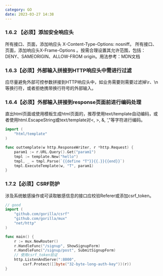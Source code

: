 ```yaml
---
category: GO
date: 2023-03-27 14:38
---
```



### 1.6.2 【必须】添加安全响应头
所有接口、页面，添加响应头 X-Content-Type-Options: nosniff。
所有接口、页面，添加响应头X-Frame-Options 。按需合理设置其允许范围，包括：DENY、SAMEORIGIN、ALLOW-FROM origin。用法参考：MDN文档

### 1.6.3【必须】外部输入拼接到HTTP响应头中需进行过滤
应尽量避免外部可控参数拼接到HTTP响应头中，如业务需要则需要过滤掉\r、\n等换行符，或者拒绝携带换行符号的外部输入。  

### 1.6.4【必须】外部输入拼接到response页面前进行编码处理
直出html页面或使用模板生成html页面的，推荐使用text/template自动编码，或者使用html.EscapeString或text/template对<, >, &, ',"等字符进行编码。  

```go
import (
	"html/template"
)

func outtemplate(w http.ResponseWriter, r *http.Request) {
	param1 := r.URL.Query().Get("param1")
	tmpl := template.New("hello")
	tmpl, _ = tmpl.Parse(`{{define "T"}}{{.}}{{end}}`)
	tmpl.ExecuteTemplate(w, "T", param1)
}
```

### 1.7.2【必须】CSRF防护
涉及系统敏感操作或可读取敏感信息的接口应校验Referer或添加csrf_token。

```go
// good
import (
	"github.com/gorilla/csrf"
	"github.com/gorilla/mux"
	"net/http"
)

func main() {
	r := mux.NewRouter()
	r.HandleFunc("/signup", ShowSignupForm)
	r.HandleFunc("/signup/post", SubmitSignupForm)
	// 使用csrf_token验证
	http.ListenAndServe(":8000",
		csrf.Protect([]byte("32-byte-long-auth-key"))(r))
}
```

